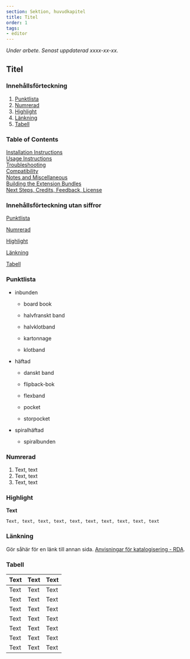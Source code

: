 ```yaml
---
section: Sektion, huvudkapitel
title: Titel
order: 1
tags:
- editor
--- 
```

*Under arbete. Senast uppdaterad xxxx-xx-xx.*

## Titel

### Innehållsförteckning
1. [Punktlista](#punktlista)
2. [Numrerad](#numrerad)
3. [Highlight](#highlight)
4. [Länkning](#länkning)
5. [Tabell](#tabell)

### Table of Contents
[Installation Instructions](#installation-instructions)<br>
[Usage Instructions](#usage-instructions)<br>
[Troubleshooting](#troubleshooting)<br>
[Compatibility](#compatibility)<br>
[Notes and Miscellaneous](#notes-and-miscellaneous)<br>
[Building the Extension Bundles](#building-the-extension-bundles)<br>
[Next Steps, Credits, Feedback, License](#next-steps)<br>

### Innehållsförteckning utan siffror
[Punktlista](#punktlista)

[Numrerad](#numrerad)

[Highlight](#highlight)

[Länkning](#länkning)

[Tabell](#tabell)

### Punktlista

* inbunden
  
  * board book
  
  * halvfranskt band
  
  * halvklotband
  
  * kartonnage
  
  * klotband

* häftad
  
  * danskt band
  
  * flipback-bok
  
  * flexband
  
  * pocket
  
  * storpocket

* spiralhäftad
  
  * spiralbunden

### Numrerad

1. Text, text
2. Text, text
3. Text, text

### Highlight

**Text**

`Text, text, text, text, text, text, text, text, text, text`

### Länkning 

Gör såhär för en länk till annan sida. [Anvisningar för katalogisering - RDA](http://www.kb.se/rdakatalogisering/ "Anvisningar för katalogisering - RDA").

### Tabell

|**Text**|**Text**|**Text**|
|:------------- |:------------- |:----- |
|Text |Text |Text |
|Text |Text |Text |
|Text |Text |Text |
|Text |Text |Text |
|Text |Text |Text |
|Text |Text |Text |
|Text |Text |Text |
